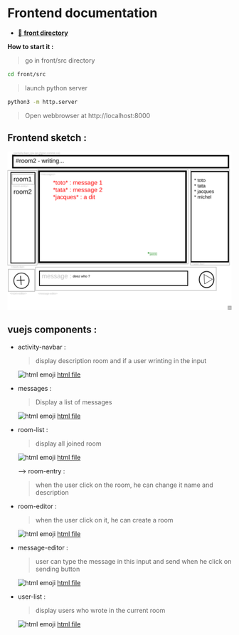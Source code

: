 # Frontend documentation

  - [📂 **front directory**](../../front/)
  
  **How to start it :**

  > go in front/src directory

  ```bash
  cd front/src
  ```

  > launch python server

  ```bash
  python3 -m http.server
  ```
  > Open webbrowser at http://localhost:8000



## Frontend sketch :

![frontend-sketch](front.png)

## vuejs components :

- activity-navbar :
  > display description room and if a user wrinting in the input

  ![html emoji](https://yannis-mlgrn.github.io/codmoji/src/emoji/html.png) [html file](../../front/activity_bar.html)

- messages :
  > Display a list of messages

  ![html emoji](https://yannis-mlgrn.github.io/codmoji/src/emoji/html.png) [html file](../../front/messages-list.html)

- room-list :
  > display all joined room

  ![html emoji](https://yannis-mlgrn.github.io/codmoji/src/emoji/html.png) [html file](../../front/room_list.html)

  
   
   --> room-entry :
    > when the user click on the room, he can change it name and description

- room-editor : 
  > when the user click on it, he can create a room
      
  ![html emoji](https://yannis-mlgrn.github.io/codmoji/src/emoji/html.png) [html file](../../front/room_editor.html)

- message-editor :
  > user can type the message in this input and send when he click on sending button 

    ![html emoji](https://yannis-mlgrn.github.io/codmoji/src/emoji/html.png) [html file](../../front/message_editor.html)

- user-list :
   > display users who wrote in the current room

    ![html emoji](https://yannis-mlgrn.github.io/codmoji/src/emoji/html.png) [html file](../../front/user-list.html)